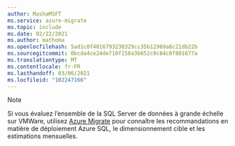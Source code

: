 ```yaml
---
author: MashaMSFT
ms.service: azure-migrate
ms.topic: include
ms.date: 02/22/2021
ms.author: mathoma
ms.openlocfilehash: 5ad1c0f4016793230329cc35b12969a8c21db22b
ms.sourcegitcommit: 0bcda4ce24de716f158a3b652c9c84c8f801677a
ms.translationtype: MT
ms.contentlocale: fr-FR
ms.lasthandoff: 03/06/2021
ms.locfileid: "102247166"
---
```

> [!NOTE]
> Si vous évaluez l’ensemble de la SQL Server de données à grande échelle sur VMWare, utilisez [Azure Migrate](/azure/migrate/how-to-create-azure-sql-assessment) pour connaître les recommandations en matière de déploiement Azure SQL, le dimensionnement cible et les estimations mensuelles. 
